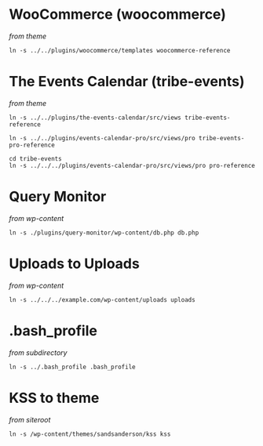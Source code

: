 # WooCommerce (woocommerce)
_from theme_

    ln -s ../../plugins/woocommerce/templates woocommerce-reference

# The Events Calendar (tribe-events)
_from theme_

    ln -s ../../plugins/the-events-calendar/src/views tribe-events-reference

<!--break-->

    ln -s ../../plugins/events-calendar-pro/src/views/pro tribe-events-pro-reference

    cd tribe-events
    ln -s ../../../plugins/events-calendar-pro/src/views/pro pro-reference

# Query Monitor
_from wp-content_

    ln -s ./plugins/query-monitor/wp-content/db.php db.php

# Uploads to Uploads
_from wp-content_

    ln -s ../../../example.com/wp-content/uploads uploads

# .bash_profile
_from subdirectory_

    ln -s ../.bash_profile .bash_profile

# KSS to theme
_from siteroot_

    ln -s /wp-content/themes/sandsanderson/kss kss
